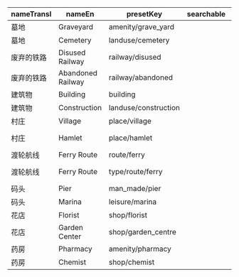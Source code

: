 |nameTransl|nameEn|presetKey|searchable|icon|tags0|tags1|tags2|tags3|tags4|geometryArea|geometryLine|geometryPoint|geometryVertex|geometryRelation|
| ------ | ------ | ------ | ------ | ------ | ------ | ------ | ------ | ------ | ------ | ------ | ------ | ------ | ------ | ------ |
|墓地|Graveyard|amenity/grave_yard| |cemetery|amenity=grave_yard| | | | |area| |point| | |
|墓地|Cemetery|landuse/cemetery| |cemetery|landuse=cemetery| | | | |area| |point|vertex| |
|废弃的铁路|Disused Railway|railway/disused| |railway-disused|railway=disused| | | | | |line| | | |
|废弃的铁路|Abandoned Railway|railway/abandoned| |railway-abandoned|railway=abandoned| | | | | |line| | | |
|建筑物|Building|building| |building|building=*| | | | |area| | | | |
|建筑物|Construction|landuse/construction| | |landuse=construction| | | | |area| |point| | |
|村庄|Village|place/village| |village|place=village| | | | |area| |point| | |
|村庄|Hamlet|place/hamlet| |triangle-stroked|place=hamlet| | | | |area| |point| | |
|渡轮航线|Ferry Route|route/ferry| |ferry|route=ferry| | | | | |line| | | |
|渡轮航线|Ferry Route|type/route/ferry| |route-ferry|type=route|route=ferry| | | | | | | |relation|
|码头|Pier|man_made/pier| | |man_made=pier| | | | |area|line| | | |
|码头|Marina|leisure/marina| |harbor|leisure=marina| | | | |area| |point|vertex| |
|花店|Florist|shop/florist| |shop|shop=florist| | | | |area| |point| | |
|花店|Garden Center|shop/garden_centre| |shop|shop=garden_centre| | | | |area| |point| | |
|药房|Pharmacy|amenity/pharmacy| |pharmacy|amenity=pharmacy| | | | |area| |point| | |
|药房|Chemist|shop/chemist| |chemist|shop=chemist| | | | |area| |point| | |
